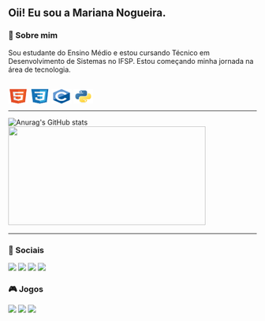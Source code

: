 ## Oii! Eu sou a Mariana Nogueira.

### 🤠 Sobre mim
Sou estudante do Ensino Médio e estou cursando Técnico em Desenvolvimento de Sistemas no IFSP. Estou começando minha jornada na área de tecnologia.
<div style="display: inline_block"><br>
  <img align="center" alt="Icon HTML5" height="30" width="40" src="https://raw.githubusercontent.com/devicons/devicon/master/icons/html5/html5-original.svg">
  <img align="center" alt="Icon CSS3" height="30" width="40" src="https://raw.githubusercontent.com/devicons/devicon/master/icons/css3/css3-original.svg">
  <img align="center" alt="Icon C" height="30" width="40" src="https://raw.githubusercontent.com/devicons/devicon/master/icons/c/c-original.svg">
  <img align="center" alt="Icon Python" height="30" width="40" src="https://raw.githubusercontent.com/devicons/devicon/master/icons/python/python-original.svg">
</div>

<hr>

![Anurag's GitHub stats](https://github-readme-stats.vercel.app/api?username=marinogne&show_icons=true&theme=date_night)
<img height="200" width="400" src="https://media2.giphy.com/media/v1.Y2lkPTc5MGI3NjExdG40aWY5Ym41aGZienQ0dDdremc0NmkzMHc0eGhyOXJybDh6aTM4YiZlcD12MV9pbnRlcm5hbF9naWZfYnlfaWQmY3Q9Zw/rgHhWRnQAeAbCENCAF/giphy.gif">

<hr>

### 📱 Sociais
<div> 
  <a href="https://www.instagram.com/mariwnog/" target="_blank"><img src="https://img.shields.io/badge/Instagram-E4405F?style=for-the-badge&logo=instagram&logoColor=white"></a>
  <a href="https://www.linkedin.com/in/mariananneves/" target="_blank"><img src="https://img.shields.io/badge/LinkedIn-0077B5?style=for-the-badge&logo=linkedin&logoColor=white" target="_blank"></a>
  <a href="https://pin.it/54mu7dNbe" target="_blank"><img src="https://img.shields.io/badge/Pinterest-%23E60023.svg?&style=for-the-badge&logo=Pinterest&logoColor=white" target="_blank"></a>
  <a href="https://open.spotify.com/user/68s17q0iekrtfrd8txvr1okfo" target="_blank"><img src="https://img.shields.io/badge/Spotify-1ED760?&style=for-the-badge&logo=spotify&logoColor=white" target="_blank"></a>
  
</div>

### 🎮 Jogos
<div>
  <a href="https://steamcommunity.com/profiles/76561199098420444" target="_blank"><img src="https://img.shields.io/badge/Steam-000000?style=for-the-badge&logo=steam&logoColor=white"></a>
  <a href="https://www.xbox.com/pt-BR/play/user/WNoggneS" target="_blank"><img src="https://img.shields.io/badge/Xbox-107C10?style=for-the-badge&logo=xbox&logoColor=white"></a>
  <a href="https://store.epicgames.com/u/c046f8489eee42ed8e292315d83f56e5" target="_blank"><img src="https://img.shields.io/badge/Epic%20Games-313131?style=for-the-badge&logo=Epic%20Games&logoColor=white"></a>
</div>



